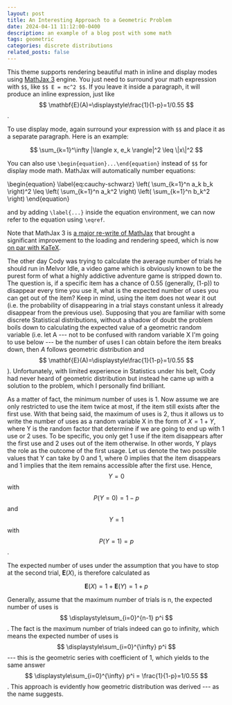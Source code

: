 ```yaml
---
layout: post
title: An Interesting Approach to a Geometric Problem
date: 2024-04-11 11:12:00-0400
description: an example of a blog post with some math
tags: geometric
categories: discrete distributions
related_posts: false
---
```

This theme supports rendering beautiful math in inline and display modes using [MathJax 3](https://www.mathjax.org/) engine. You just need to surround your math expression with `$$`, like `$$ E = mc^2 $$`. If you leave it inside a paragraph, it will produce an inline expression, just like $$ \mathbf{E}(A)=\displaystyle\frac{1}{1-p}=1/0.55 $$.

To use display mode, again surround your expression with `$$` and place it as a separate paragraph. Here is an example:

$$
\sum_{k=1}^\infty |\langle x, e_k \rangle|^2 \leq \|x\|^2
$$

You can also use `\begin{equation}...\end{equation}` instead of `$$` for display mode math.
MathJax will automatically number equations:

\begin{equation}
\label{eq:cauchy-schwarz}
\left( \sum_{k=1}^n a_k b_k \right)^2 \leq \left( \sum_{k=1}^n a_k^2 \right) \left( \sum_{k=1}^n b_k^2 \right)
\end{equation}

and by adding `\label{...}` inside the equation environment, we can now refer to the equation using `\eqref`.

Note that MathJax 3 is [a major re-write of MathJax](https://docs.mathjax.org/en/latest/upgrading/whats-new-3.0.html) that brought a significant improvement to the loading and rendering speed, which is now [on par with KaTeX](http://www.intmath.com/cg5/katex-mathjax-comparison.php).

The other day Cody was trying to calculate the average number of trials he should run in Melvor Idle, a video game which is obviously known to be the purest form of what a highly addictive adventure game is stripped down to. The question is, if a specific item has a chance of 0.55 (generally, (1-p)) to disappear every time you use it, what is the expected number of uses you can get out of the item? Keep in mind, using the item does not wear it out (i.e. the probability of disappearing in a trial stays constant unless it already disappear from the previous use). Supposing that you are familiar with some discrete Statistical distributions, without a shadow of doubt the problem boils down to calculating the expected value of a geometric random variable (i.e. let A --- not to be confused with random variable X I'm going to use below --- be the number of uses I can obtain before the item breaks down, then $A$ follows geometric distribution and $$ \mathbf{E}(A)=\displaystyle\frac{1}{1-p}=1/0.55 $$). Unfortunately, with limited experience in Statistics under his belt, Cody had never heard of geometric distribution but instead he came up with a solution to the problem, which I personally find brilliant.

As a matter of fact, the minimum number of uses is 1. Now assume we are only restricted to use the item twice at most, if the item still exists after the first use. With that being said, the maximum of uses is 2, thus it allows us to write the number of uses as a random variable X in the form of $X = 1 + Y$, where Y is the random factor that determine if we are going to end up with 1 use or 2 uses. To be specific, you only get 1 use if the item disappears after the first use and 2 uses out of the item otherwise. In other words, Y plays the role as the outcome of the first usage. Let us denote the two possible values that Y can take by 0 and 1, where 0 implies that the item disappears and 1 implies that the item remains accessible after the first use. Hence, $$ Y = 0 $$ with $$ P(Y=0) = 1-p $$ and $$ Y=1 $$ with $$ P(Y=1) = p $$. 

The expected number of uses under the assumption that you have to stop at the second trial, $\mathbf{E}(X)$, is therefore calculated as

$$\mathbf{E}(X) = 1+\mathbf{E}(Y)= 1 + p$$

Generally, assume that the maximum number of trials is n, the expected number of uses is $$ \displaystyle\sum_{i=0}^{n-1} p^i $$. The fact is the maximum number of trials indeed can go to infinity, which means the expected number of uses is $$ \displaystyle\sum_{i=0}^{\infty} p^i $$ --- this is the geometric series with coefficient of 1, which yields to the same answer $$ \displaystyle\sum_{i=0}^{\infty} p^i = \frac{1}{1-p}=1/0.55 $$. This approach is evidently how geometric distribution was derived --- as the name suggests.


